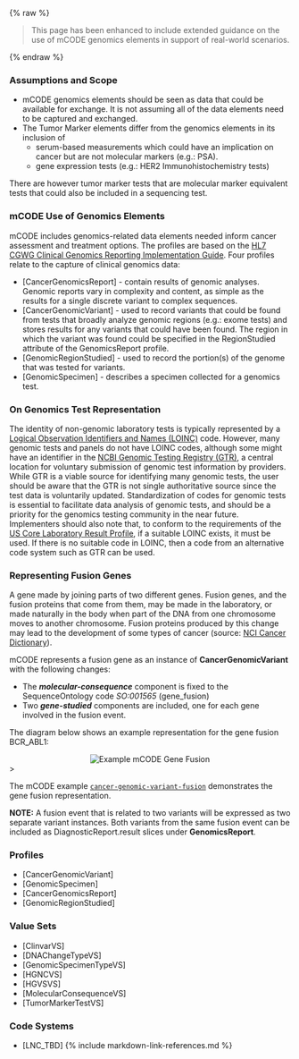{% raw %}
<blockquote class="stu-note">
<p>
This page has been enhanced to include extended guidance on the use of mCODE genomics elements in support of real-world scenarios.
</p>
</blockquote>
{% endraw %}

### Assumptions and Scope

* mCODE genomics elements should be seen as data that could be available for exchange. It is not assuming all of the data elements need to be captured and exchanged.
* The Tumor Marker elements differ from the genomics elements in its inclusion of
  * serum-based measurements which could have an implication on cancer but are not molecular markers (e.g.: PSA).
  * gene expression tests (e.g.: HER2 Immunohistochemistry tests)

There are however tumor marker tests that are molecular marker equivalent tests that could also be included in a sequencing test.

### mCODE Use of Genomics Elements

mCODE includes genomics-related data elements needed inform cancer assessment and treatment options. The profiles are based on the [HL7 CGWG Clinical Genomics Reporting Implementation Guide](http://hl7.org/fhir/uv/genomics-reporting/index.html). Four profiles relate to the capture of clinical genomics data:

* [CancerGenomicsReport] - contain results of genomic analyses. Genomic reports vary in complexity and content, as simple as the results for a single discrete variant to complex sequences.
* [CancerGenomicVariant] - used to record variants that could be found from tests that broadly analyze genomic regions (e.g.: exome tests) and stores results for any variants that could have been found. The region in which the variant was found could be specified in the RegionStudied attribute of the GenomicsReport profile.
* [GenomicRegionStudied] - used to record the portion(s) of the genome that was tested for variants.
* [GenomicSpecimen] - describes a specimen collected for a genomics test.

### On Genomics Test Representation

The identity of non-genomic laboratory tests is typically represented by a [Logical Observation Identifiers and Names (LOINC)](https://loinc.org/) code. However, many genomic tests and panels do not have LOINC codes, although some might have an identifier in the [NCBI Genomic Testing Registry (GTR)](https://www.ncbi.nlm.nih.gov/gtr/), a central location for voluntary submission of genomic test information by providers. While GTR is a viable source for identifying many genomic tests, the user should be aware that the GTR is not single authoritative source since the test data is voluntarily updated. Standardization of codes for genomic tests is essential to facilitate data analysis of genomic tests, and should be a priority for the genomics testing community in the near future. Implementers should also note that, to conform to the requirements of the [US Core Laboratory Result Profile](http://hl7.org/fhir/us/core/StructureDefinition-us-core-observation-lab.html), if a suitable LOINC exists, it must be used. If there is no suitable code in LOINC, then a code from an alternative code system such as GTR can be used.


### Representing Fusion Genes

A gene made by joining parts of two different genes. Fusion genes, and the fusion proteins that come from them, may be made in the laboratory, or made naturally in the body when part of the DNA from one chromosome moves to another chromosome. Fusion proteins produced by this change may lead to the development of some types of cancer (source: [NCI Cancer Dictionary](https://www.cancer.gov/publications/dictionaries/cancer-terms/def/fusion-gene)).

mCODE represents a fusion gene as an instance of **CancerGenomicVariant** with the following changes:

* The _**molecular-consequence**_ component is fixed to the SequenceOntology code _SO:001565_ (gene_fusion)
* Two _**gene-studied**_ components are included, one for each gene involved in the fusion event.

The diagram below shows an example representation for the gene fusion BCR_ABL1:


<div style="text-align: center;">
<img src="mCODE-gene-fusion.svg" alt="Example mCODE Gene Fusion" />
</div>>

The mCODE example [`cancer-genomic-variant-fusion`](Observation-cancer-genomic-variant-fusion.html) demonstrates the gene fusion representation.

**NOTE:** A fusion event that is related to two variants will be expressed as two separate variant instances. Both variants from the same fusion event can be included as DiagnosticReport.result slices under **GenomicsReport**.

### Profiles

* [CancerGenomicVariant]
* [GenomicSpecimen]
* [CancerGenomicsReport]
* [GenomicRegionStudied]

### Value Sets

* [ClinvarVS]
* [DNAChangeTypeVS]
* [GenomicSpecimenTypeVS]
* [HGNCVS]
* [HGVSVS]
* [MolecularConsequenceVS]
* [TumorMarkerTestVS]

### Code Systems
* [LNC_TBD]
{% include markdown-link-references.md %}
